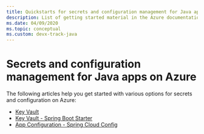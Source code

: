 ```yaml
---
title: Quickstarts for secrets and configuration management for Java apps on Azure
description: List of getting started material in the Azure documentation for secrets and configuration management for Java apps.
ms.date: 04/09/2020
ms.topic: conceptual
ms.custom: devx-track-java
---
```


# Secrets and configuration management for Java apps on Azure

The following articles help you get started with various options for secrets and configuration on Azure:

- [Key Vault](/azure/key-vault/quick-create-java)
- [Key Vault - Spring Boot Starter](/azure/developer/java/spring-framework/configure-spring-boot-starter-java-app-with-azure-key-vault)
- [App Configuration - Spring Cloud Config](/azure/azure-app-configuration/quickstart-java-spring-app)
